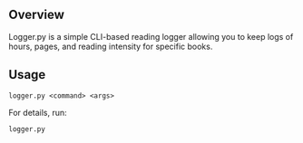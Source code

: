 ## Overview
Logger.py is a simple CLI-based reading logger allowing you to keep logs of hours, pages, and reading intensity for specific books.

## Usage
```
logger.py <command> <args>
```
For details, run:
```
logger.py
```